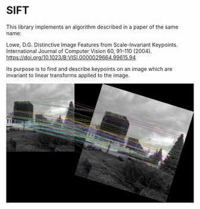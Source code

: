 # SIFT

This library implements an algorithm described in a paper of the same name:

Lowe, D.G. Distinctive Image Features from Scale-Invariant
Keypoints. International Journal of Computer Vision 60, 91–110
(2004). https://doi.org/10.1023/B:VISI.0000029664.99615.94

Its purpose is to find and describe keypoints on an image which are invariant to
linear transforms applied to the image.

![](docs/matches.png)
